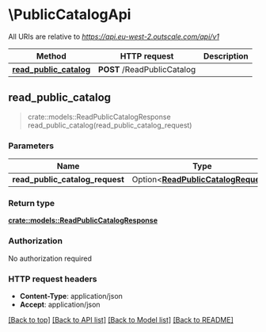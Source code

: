 # \PublicCatalogApi

All URIs are relative to *https://api.eu-west-2.outscale.com/api/v1*

Method | HTTP request | Description
------------- | ------------- | -------------
[**read_public_catalog**](PublicCatalogApi.md#read_public_catalog) | **POST** /ReadPublicCatalog | 



## read_public_catalog

> crate::models::ReadPublicCatalogResponse read_public_catalog(read_public_catalog_request)


### Parameters


Name | Type | Description  | Required | Notes
------------- | ------------- | ------------- | ------------- | -------------
**read_public_catalog_request** | Option<[**ReadPublicCatalogRequest**](ReadPublicCatalogRequest.md)> |  |  |

### Return type

[**crate::models::ReadPublicCatalogResponse**](ReadPublicCatalogResponse.md)

### Authorization

No authorization required

### HTTP request headers

- **Content-Type**: application/json
- **Accept**: application/json

[[Back to top]](#) [[Back to API list]](../README.md#documentation-for-api-endpoints) [[Back to Model list]](../README.md#documentation-for-models) [[Back to README]](../README.md)

